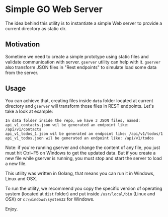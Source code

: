 Simple GO Web Server
====================

The idea behind this utility is to instantiate a simple Web server to provide a current directory as static dir.

Motivation
-------------
Sometime we need to create a simple prototype using static files and validate communication with server. ```gserver``` utility can help with it. ```gserver``` also transform JSON files in "Rest endpoints" to simulate load some data from the server.

Usage
-------
You can achieve that, creating files inside ```data``` folder located at current directory and ```gserver``` will transform those files in REST endpoints. Let's take a look at example:

```
In data folder inside the repo, we have 3 JSON files, named:
api_v1_contacts.json wil be generated an endpoint like: /api/v1/contacts
api_v1_todos_1.json wil be generated an endpoint like: /api/v1/todos/1
api_v1_todos.json wil be generated an endpoint like: /api/v1/todos
```

Note: if you're running gserver and change the content of any file, you just must hit Ctrl+F5 on Windows to get the updated data. But if you create a new file while gserver is running, you must stop and start the server to load a new file.

This utility was written in Golang, that means you can run it in Windows, Linux and OSX.

To run the utility, we recommend you copy the specific version of operating system (located at ```dist``` folder) and put inside ```/usr/local/bin``` (Linux and OSX) or ```c:\windows\system32``` for Windows.

Enjoy.
